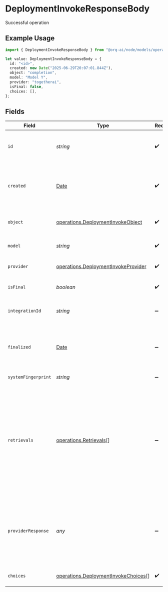 # DeploymentInvokeResponseBody

Successful operation

## Example Usage

```typescript
import { DeploymentInvokeResponseBody } from "@orq-ai/node/models/operations";

let value: DeploymentInvokeResponseBody = {
  id: "<id>",
  created: new Date("2025-06-29T20:07:01.844Z"),
  object: "completion",
  model: "Model Y",
  provider: "togetherai",
  isFinal: false,
  choices: [],
};
```

## Fields

| Field                                                                                                                                                                                                                                                                                                              | Type                                                                                                                                                                                                                                                                                                               | Required                                                                                                                                                                                                                                                                                                           | Description                                                                                                                                                                                                                                                                                                        |
| ------------------------------------------------------------------------------------------------------------------------------------------------------------------------------------------------------------------------------------------------------------------------------------------------------------------ | ------------------------------------------------------------------------------------------------------------------------------------------------------------------------------------------------------------------------------------------------------------------------------------------------------------------ | ------------------------------------------------------------------------------------------------------------------------------------------------------------------------------------------------------------------------------------------------------------------------------------------------------------------ | ------------------------------------------------------------------------------------------------------------------------------------------------------------------------------------------------------------------------------------------------------------------------------------------------------------------ |
| `id`                                                                                                                                                                                                                                                                                                               | *string*                                                                                                                                                                                                                                                                                                           | :heavy_check_mark:                                                                                                                                                                                                                                                                                                 | A unique identifier for the response. Can be used to add metrics to the transaction.                                                                                                                                                                                                                               |
| `created`                                                                                                                                                                                                                                                                                                          | [Date](https://developer.mozilla.org/en-US/docs/Web/JavaScript/Reference/Global_Objects/Date)                                                                                                                                                                                                                      | :heavy_check_mark:                                                                                                                                                                                                                                                                                                 | A timestamp indicating when the object was created. Usually in a standardized format like ISO 8601                                                                                                                                                                                                                 |
| `object`                                                                                                                                                                                                                                                                                                           | [operations.DeploymentInvokeObject](../../models/operations/deploymentinvokeobject.md)                                                                                                                                                                                                                             | :heavy_check_mark:                                                                                                                                                                                                                                                                                                 | Indicates the type of model used to generate the response                                                                                                                                                                                                                                                          |
| `model`                                                                                                                                                                                                                                                                                                            | *string*                                                                                                                                                                                                                                                                                                           | :heavy_check_mark:                                                                                                                                                                                                                                                                                                 | The model used to generate the response                                                                                                                                                                                                                                                                            |
| `provider`                                                                                                                                                                                                                                                                                                         | [operations.DeploymentInvokeProvider](../../models/operations/deploymentinvokeprovider.md)                                                                                                                                                                                                                         | :heavy_check_mark:                                                                                                                                                                                                                                                                                                 | The provider used to generate the response                                                                                                                                                                                                                                                                         |
| `isFinal`                                                                                                                                                                                                                                                                                                          | *boolean*                                                                                                                                                                                                                                                                                                          | :heavy_check_mark:                                                                                                                                                                                                                                                                                                 | Indicates if the response is the final response                                                                                                                                                                                                                                                                    |
| `integrationId`                                                                                                                                                                                                                                                                                                    | *string*                                                                                                                                                                                                                                                                                                           | :heavy_minus_sign:                                                                                                                                                                                                                                                                                                 | Indicates integration id used to generate the response                                                                                                                                                                                                                                                             |
| `finalized`                                                                                                                                                                                                                                                                                                        | [Date](https://developer.mozilla.org/en-US/docs/Web/JavaScript/Reference/Global_Objects/Date)                                                                                                                                                                                                                      | :heavy_minus_sign:                                                                                                                                                                                                                                                                                                 | A timestamp indicating when the object was finalized. Usually in a standardized format like ISO 8601                                                                                                                                                                                                               |
| `systemFingerprint`                                                                                                                                                                                                                                                                                                | *string*                                                                                                                                                                                                                                                                                                           | :heavy_minus_sign:                                                                                                                                                                                                                                                                                                 | Provider backed system fingerprint.                                                                                                                                                                                                                                                                                |
| `retrievals`                                                                                                                                                                                                                                                                                                       | [operations.Retrievals](../../models/operations/retrievals.md)[]                                                                                                                                                                                                                                                   | :heavy_minus_sign:                                                                                                                                                                                                                                                                                                 | List of documents retrieved from the knowledge base. This property is only available when the `include_retrievals` flag is set to `true` in the invoke settings. When stream is set to true, the `retrievals` property will be returned in the last streamed chunk where the property `is_final` is set to `true`. |
| `providerResponse`                                                                                                                                                                                                                                                                                                 | *any*                                                                                                                                                                                                                                                                                                              | :heavy_minus_sign:                                                                                                                                                                                                                                                                                                 | Response returned by the model provider. This functionality is only supported when streaming is not used. If streaming is used, the `provider_response` property will be set to `null`.                                                                                                                            |
| `choices`                                                                                                                                                                                                                                                                                                          | [operations.DeploymentInvokeChoices](../../models/operations/deploymentinvokechoices.md)[]                                                                                                                                                                                                                         | :heavy_check_mark:                                                                                                                                                                                                                                                                                                 | A list of choices generated by the model                                                                                                                                                                                                                                                                           |